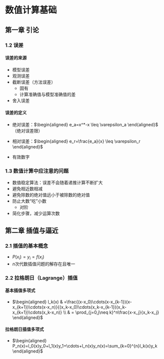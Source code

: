 # 数值计算基础

## 第一章 引论

### 1.2 误差

#### 误差的来源

- 模型误差
- 观测误差
- 截断误差（方法误差）
  - 固有
  - 计算准确值与模型准确值的差
- 舍入误差

#### 误差的定义

- 绝对误差：$\begin{aligned} e_a=x^*-x \leq \varepsilon_a \end{aligned}$（绝对误差限）
- 相对误差：$\begin{aligned} e_r=\frac{e_a}{x} \leq \varepsilon_r \end{aligned}$

- 有效数字

### 1.3 数值计算中应注意的问题

- 数值稳定算法：误差不会随着递推计算不断扩大
- 避免相近数相减
- 避免除数的绝对值远小于被除数的绝对值
- 防止大数“吃”小数
  - 对阶
- 简化步骤，减少运算次数

## 第二章 插值与逼近

### 2.1 插值的基本概念

- $P(x_i)=y_i=f(x_i)$
- $n$次代数插值问题的解存在且唯一

### 2.2 拉格朗日（Lagrange）插值

#### 基本插值多项式

- $\begin{aligned} l_k(x) & =\frac{(x-x_0)\cdots(x-x_{k-1})(x-x_{k+1})\cdots(x-x_n)}{(x_k-x_0)\cdots(x_k-x_{k-1})(x_k-x_{k+1})\cdots(x_k-x_n)} \\ & = \prod_{j=0,j\neq k}^n\frac{x-x_j}{x_k-x_j} \end{aligned}$

#### 拉格朗日插值多项式

- $\begin{aligned} P_n(x)=l_0(x)y_0+l_1(x)y_1+\cdots+l_n(x)y_n(x)=\sum_{k=0}^{n}l_k(x)y_k \end{aligned}$